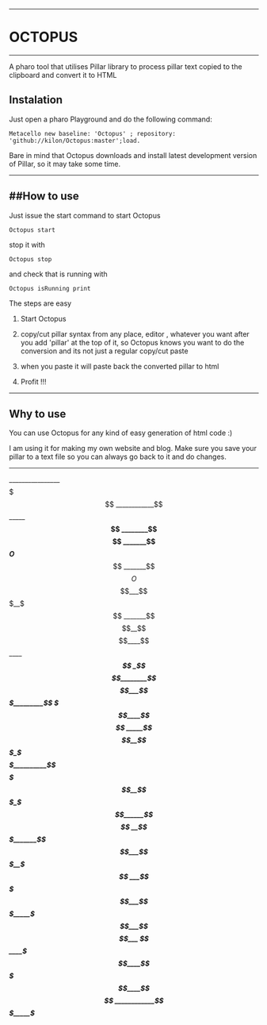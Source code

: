 ---------------------
#  OCTOPUS      
***************
A pharo tool that utilises Pillar library to process pillar text copied to the clipboard and convert it to HTML

 ## Instalation

Just open a pharo Playground and do the following command:
```
Metacello new baseline: 'Octopus' ; repository: 'github://kilon/Octopus:master';load.
```
Bare in mind that Octopus downloads and install latest development version of Pillar, so it may take some time.
****************
##How to use
----------------------
Just issue the start command to start Octopus
```
Octopus start
 ```
stop it with
```
Octopus stop
``` 
and check that is running with
```
Octopus isRunning print
```

The steps are easy

1. Start Octopus

2. copy/cut pillar syntax from any place, editor , whatever you want after you add 'pillar' at the top of it, so Octopus knows you want to do the conversion and its not just a regular copy/cut paste

3. when you paste it will paste back the converted pillar to html

4. Profit !!!

**************
Why to use
-----------------------
You can use Octopus for any kind of easy generation of html code :)

I am using it for making my own website and blog. Make sure you save your pillar to a text file so you can always go back to it and do changes.

**************************************

________________$$$$$$$
____________$$$$$$$$$$$$$$
_________$$$$$$$$$$$$$$$$$$
________$$$$$$$$$$$$$$$$$$$$
_______$$$$$$$$$$$$$$$O$$$$$____$$$$$$
_______$$$$$$$$O$$$$$$$$$$$$___$$$__$$$
_______$$$$$$$$$$$$$$$$$$$$__$$$$____$$
________$$$$$$$$$$$$$$$$$$$$$$$$
_________$$$$$$$$$$$$$$$$$$$$$$$$$$$$$$
_$$$$$$_____$$$$$$$$$$$$$$$$$$________$$
$$___$$$$$$$$$$$$$$$$$$$$$$$_________$$
_$$$____$$$$$$$$$$$$$$$$$$$$$$$$$$$$
_____$$$$$$$$__$$$_$$$$$$__________$$
___$$$$_______$$$__$$$_$$$______$$$$
__$$$_______$$$$___$$$__$$$
___$$$$$___$$$_____$$$___$$$$___ $$
____$$$____$$$$$$__$$$____$$$$$$$$
____________$$$_____$$$$$___$$$$            

